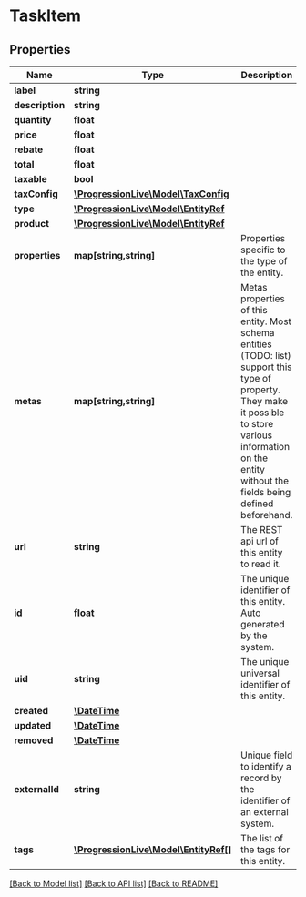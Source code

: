 # TaskItem

## Properties
Name | Type | Description | Notes
------------ | ------------- | ------------- | -------------
**label** | **string** |  | 
**description** | **string** |  | [optional] 
**quantity** | **float** |  | 
**price** | **float** |  | [optional] 
**rebate** | **float** |  | [optional] 
**total** | **float** |  | [optional] 
**taxable** | **bool** |  | [optional] 
**taxConfig** | [**\ProgressionLive\Model\TaxConfig**](TaxConfig.md) |  | [optional] 
**type** | [**\ProgressionLive\Model\EntityRef**](EntityRef.md) |  | [optional] 
**product** | [**\ProgressionLive\Model\EntityRef**](EntityRef.md) |  | [optional] 
**properties** | **map[string,string]** | Properties specific to the type of the entity. | [optional] 
**metas** | **map[string,string]** | Metas properties of this entity. Most schema entities (TODO: list) support this type of property. They make it possible to store various information on the entity without the fields being defined beforehand. | [optional] 
**url** | **string** | The REST api url of this entity to read it. | [optional] 
**id** | **float** | The unique identifier of this entity. Auto generated by the system. | [optional] 
**uid** | **string** | The unique universal identifier of this entity. | [optional] 
**created** | [**\DateTime**](\DateTime.md) |  | [optional] 
**updated** | [**\DateTime**](\DateTime.md) |  | [optional] 
**removed** | [**\DateTime**](\DateTime.md) |  | [optional] 
**externalId** | **string** | Unique field to identify a record by the identifier of an external system. | [optional] 
**tags** | [**\ProgressionLive\Model\EntityRef[]**](EntityRef.md) | The list of the tags for this entity. | [optional] 

[[Back to Model list]](../../README.md#documentation-for-models) [[Back to API list]](../../README.md#documentation-for-api-endpoints) [[Back to README]](../../README.md)

